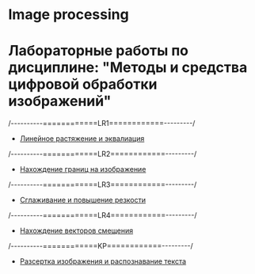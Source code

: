 # Image processing
# Лабораторные работы по дисциплине: "Методы и средства цифровой обработки изображений"

/----------============LR1============---------/
* [Линейное растяжение и эквалиация](https://github.com/o0white0o/Image-processing/tree/master/LR1)

/----------============LR2============---------/
* [Нахождение границ на изображение](https://github.com/o0white0o/Image-processing/tree/master/LR2)

/----------============LR3============---------/
* [Сглаживание и повышение резкости](https://github.com/o0white0o/Image-processing/tree/master/LR3)

/----------============LR4============---------/
* [Нахождение векторов смещения](https://github.com/o0white0o/Image-processing/tree/master/LR4)

/----------============KP============---------/
* [Разсертка изображения и распознавание текста](https://github.com/o0white0o/Image-processing/tree/master/LR4)
